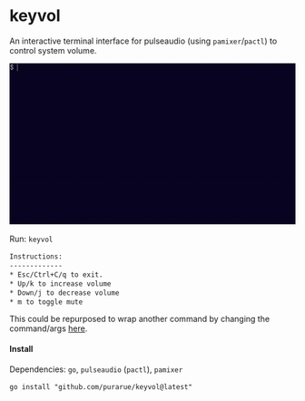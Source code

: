 # keyvol

An interactive terminal interface for pulseaudio (using `pamixer`/`pactl`) to control system volume.

<img src="https://raw.githubusercontent.com/purarue/keyvol/master/.github/demo.gif" alt="keyvol demo gif">

Run: `keyvol`

```
Instructions:
-------------
* Esc/Ctrl+C/q to exit.
* Up/k to increase volume
* Down/j to decrease volume
* m to toggle mute
```

This could be repurposed to wrap another command by changing the command/args [here](https://github.com/purarue/keyvol/blob/master/keyvol.go#L29-L59).

#### Install

Dependencies: `go`, `pulseaudio` (`pactl`), `pamixer`

```
go install "github.com/purarue/keyvol@latest"
```
